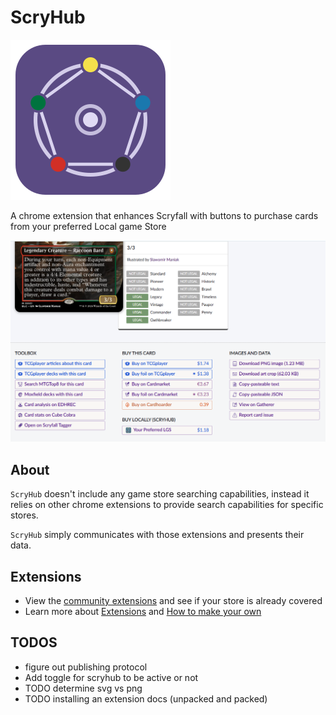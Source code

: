 # ScryHub

![](./logos/logo_cutout.svg) 

A chrome extension that enhances Scryfall with buttons to purchase cards from your preferred Local game Store

![](./docs/imgs/scryhub_overview.png)

## About

`ScryHub` doesn't include any game store searching capabilities, instead it relies on other chrome extensions to provide
search capabilities for specific stores.

`ScryHub` simply communicates with those extensions and presents their data.

## Extensions

* View the [community extensions](./extension-registry/README.md) and see if your store is already covered
* Learn more about [Extensions](./docs/EXTENSIONS.md) and [How to make your own](./docs/EXTENSION_GUIDE.md)


## TODOS

- figure out publishing protocol
- Add toggle for scryhub to be active or not
- TODO determine svg vs png
- TODO installing an extension docs (unpacked and packed)